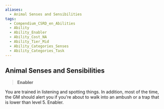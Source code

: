 ```yaml
---
aliases:
  - Animal Senses and Sensibilities
tags:
  - Compendium_CSRD_en_Abilities
  - Ability
  - Ability_Enabler
  - Ability_Cost_NA
  - Ability_Tier_Mid
  - Ability_Categories_Senses
  - Ability_Categories_Task
---
```

  
    
## Animal Senses and Sensibilities    
>**Enabler**  
    
You are trained in listening and spotting things. In addition, most of the time, the GM should alert you if you're about to walk into an ambush or a trap that is lower than level 5. Enabler.